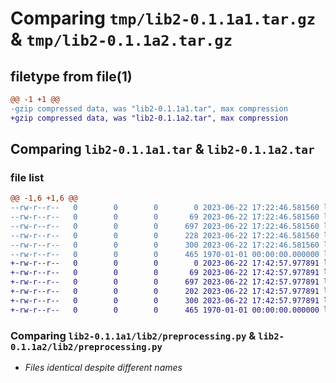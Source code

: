 # Comparing `tmp/lib2-0.1.1a1.tar.gz` & `tmp/lib2-0.1.1a2.tar.gz`

## filetype from file(1)

```diff
@@ -1 +1 @@
-gzip compressed data, was "lib2-0.1.1a1.tar", max compression
+gzip compressed data, was "lib2-0.1.1a2.tar", max compression
```

## Comparing `lib2-0.1.1a1.tar` & `lib2-0.1.1a2.tar`

### file list

```diff
@@ -1,6 +1,6 @@
--rw-r--r--   0        0        0        0 2023-06-22 17:22:46.581560 lib2-0.1.1a1/README.md
--rw-r--r--   0        0        0       69 2023-06-22 17:22:46.581560 lib2-0.1.1a1/lib2/__init__.py
--rw-r--r--   0        0        0      697 2023-06-22 17:22:46.581560 lib2-0.1.1a1/lib2/preprocessing.py
--rw-r--r--   0        0        0      228 2023-06-22 17:22:46.581560 lib2-0.1.1a1/lib2/version_util.py
--rw-r--r--   0        0        0      300 2023-06-22 17:22:46.581560 lib2-0.1.1a1/pyproject.toml
--rw-r--r--   0        0        0      465 1970-01-01 00:00:00.000000 lib2-0.1.1a1/PKG-INFO
+-rw-r--r--   0        0        0        0 2023-06-22 17:42:57.977891 lib2-0.1.1a2/README.md
+-rw-r--r--   0        0        0       69 2023-06-22 17:42:57.977891 lib2-0.1.1a2/lib2/__init__.py
+-rw-r--r--   0        0        0      697 2023-06-22 17:42:57.977891 lib2-0.1.1a2/lib2/preprocessing.py
+-rw-r--r--   0        0        0      202 2023-06-22 17:42:57.977891 lib2-0.1.1a2/lib2/version_util.py
+-rw-r--r--   0        0        0      300 2023-06-22 17:42:57.977891 lib2-0.1.1a2/pyproject.toml
+-rw-r--r--   0        0        0      465 1970-01-01 00:00:00.000000 lib2-0.1.1a2/PKG-INFO
```

### Comparing `lib2-0.1.1a1/lib2/preprocessing.py` & `lib2-0.1.1a2/lib2/preprocessing.py`

 * *Files identical despite different names*

